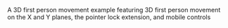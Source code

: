 A 3D first person movement example featuring 3D first person movement on the X and Y planes, the pointer lock extension, and mobile controls
